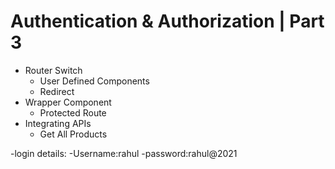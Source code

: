 # Authentication & Authorization | Part 3

- Router Switch
  - User Defined Components
  - Redirect
- Wrapper Component
  - Protected Route
- Integrating APIs
  - Get All Products

-login details:
  -Username:rahul
  -password:rahul@2021

